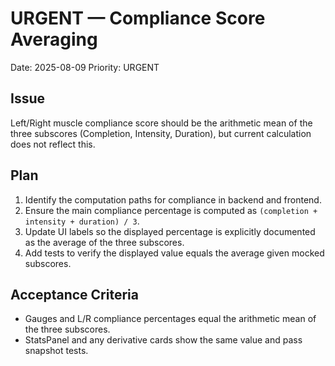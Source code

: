 # URGENT — Compliance Score Averaging

Date: 2025-08-09
Priority: URGENT

## Issue
Left/Right muscle compliance score should be the arithmetic mean of the three subscores (Completion, Intensity, Duration), but current calculation does not reflect this.

## Plan
1) Identify the computation paths for compliance in backend and frontend.
2) Ensure the main compliance percentage is computed as `(completion + intensity + duration) / 3`.
3) Update UI labels so the displayed percentage is explicitly documented as the average of the three subscores.
4) Add tests to verify the displayed value equals the average given mocked subscores.

## Acceptance Criteria
- Gauges and L/R compliance percentages equal the arithmetic mean of the three subscores.
- StatsPanel and any derivative cards show the same value and pass snapshot tests.


